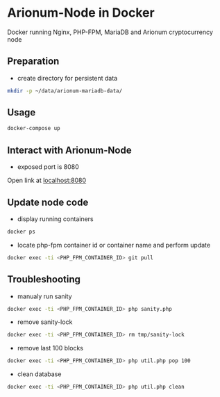 # Arionum-Node in Docker

Docker running Nginx, PHP-FPM, MariaDB and Arionum cryptocurrency node


## Preparation

- create directory for persistent data

```bash
mkdir -p ~/data/arionum-mariadb-data/
```

## Usage  

```bash
docker-compose up
```


## Interact with Arionum-Node

- exposed port is 8080

Open link at [localhost:8080](http://localhost:8080)


## Update node code

- display running containers

```bash
docker ps
```

- locate php-fpm container id or container name and perform update

```bash
docker exec -ti <PHP_FPM_CONTAINER_ID> git pull
```

## Troubleshooting

- manualy run sanity

```bash
docker exec -ti <PHP_FPM_CONTAINER_ID> php sanity.php
```

- remove sanity-lock

```bash
docker exec -ti <PHP_FPM_CONTAINER_ID> rm tmp/sanity-lock
```

- remove last 100 blocks

```bash
docker exec -ti <PHP_FPM_CONTAINER_ID> php util.php pop 100
```

- clean database

```bash
docker exec -ti <PHP_FPM_CONTAINER_ID> php util.php clean
```
